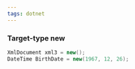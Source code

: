 ```yaml
---
tags: dotnet 
---
```

### Target-type new

```csharp
XmlDocument xml3 = new();
DateTime BirthDate = new(1967, 12, 26);
```